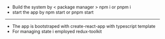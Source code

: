 - Build the system by < package manager > npm i or pnpm i
- start the app by npm start or pnpm start
---
- The app is bootstraped with create-react-app with typescript template
- For managing state i employed redux-toolkit